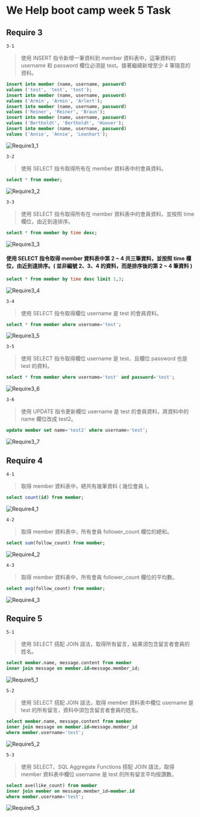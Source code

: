 # We Help boot camp week 5 Task

## Require 3
`
3-1
`
>使用 INSERT 指令新增一筆資料到 member 資料表中，這筆資料的 username 和 password 欄位必須是 test。接著繼續新增至少 4 筆隨意的資料。

```sql
insert into member (name, username, password)
values ('test', 'test', 'test');
insert into member (name, username, password)
values ('Armin', 'Armin', 'Arlert');
insert into member (name, username, password)
values ('Reiner', 'Reiner', 'Braun');
insert into member (name, username, password)
values ('Bertholdt', 'Bertholdt', 'Hoover');
insert into member (name, username, password)
values ('Annie', 'Annie', 'Leonhart');
```
![Require3_1](/image/Require3_1.png)

`
3-2
`
>使用 SELECT 指令取得所有在 member 資料表中的會員資料。
```sql
select * from member;
```
![Require3_2](/image/Require3_2.png)

`
3-3
`
>使用 SELECT 指令取得所有在 member 資料表中的會員資料，並按照 time 欄位，由近到遠排序。
```sql
select * from member by time desc;
```
![Require3_3](/image/Require3_3.png)

#### 使用 SELECT 指令取得 member 資料表中第 2 ~ 4 共三筆資料，並按照 time 欄位，由近到遠排序。( 並非編號 2、3、4 的資料，而是排序後的第 2 ~ 4 筆資料 )
```sql
select * from member by time desc limit 1,3;
```
![Require3_4](/image/Require3_4.png)

`
3-4
`
>使用 SELECT 指令取得欄位 username 是 test 的會員資料。
```sql
select * from member where username='test';
```
![Require3_5](/image/Require3_5.png)

`
3-5
`
>使用 SELECT 指令取得欄位 username 是 test、且欄位 password 也是 test 的資料。
```sql
select * from member where username='test' and password='test';
```
![Require3_6](/image/Require3_6.png)

`
3-6
`
>使用 UPDATE 指令更新欄位 username 是 test 的會員資料，將資料中的 name 欄位改成 test2。
```sql
update member set name='test2' where username='test';
```
![Require3_7](/image/Require3_7.png)

## Require 4

`
4-1
`
>取得 member 資料表中，總共有幾筆資料 ( 幾位會員 )。
```sql
select count(id) from member;
```
![Require4_1](/image/Require4_1.png)

`
4-2
`
>取得 member 資料表中，所有會員 follower_count 欄位的總和。
```sql
select sum(follow_count) from member;
```
![Require4_2](/image/Require4_2.png)

`
4-3
`
>取得 member 資料表中，所有會員 follower_count 欄位的平均數。
```sql
select avg(follow_count) from member;
```
![Require4_3](/image/Require4_3.png)


## Require 5

`
5-1
`
>使用 SELECT 搭配 JOIN 語法，取得所有留言，結果須包含留言者會員的姓名。
```sql
select member.name, message.content from member
inner join message on member.id=message.member_id;
```
![Require5_1](/image/Require5_1.png)

`
5-2
`
>使用 SELECT 搭配 JOIN 語法，取得 member 資料表中欄位 username 是 test 的所有留言，資料中須包含留言者會員的姓名。
```sql
select member.name, message.content from member
inner join message on member.id=message.member_id
where member.username='test';
```
![Require5_2](/image/Require5_2.png)

`
5-3
`
>使用 SELECT、SQL Aggregate Functions 搭配 JOIN 語法，取得 member 資料表中欄位 username 是 test 的所有留言平均按讚數。
```sql
select ave(like_count) from member
inner join member on message.member_id=member.id
where member.username='test';
```
![Require5_3](/image/Require5_3.png)
